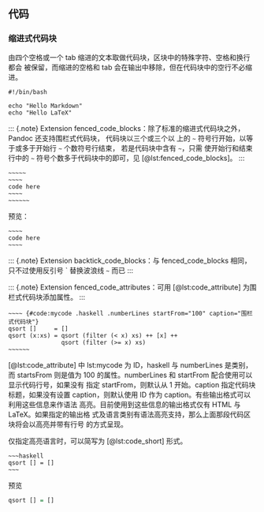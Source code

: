 
## 代码
### 缩进式代码块
由四个空格或一个 tab 缩进的文本取做代码块，区块中的特殊字符、空格和换行都会
被保留，而缩进的空格和 tab 会在输出中移除，但在代码块中的空行不必缩进。

    #!/bin/bash

    echo "Hello Markdown"
	echo "Hello LaTeX"

::: {.note}
Extension fenced_code_blocks：除了标准的缩进式代码块之外，Pandoc 还支持围栏式代码块， 代码块以三个或三个以
上的 `~` 符号行开始，以等于或多于开始行 `~` 个数符号行结束， 若是代码块中含有 `~`，只需
使开始行和结束行中的 `~` 符号个数多于代码块中的即可，见 [@lst:fenced_code_blocks]。
:::

```{#lst:fenced_code_blocks .markdown caption="围栏式代码块"}
~~~~~
~~~~
code here
~~~~
~~~~~~
```
预览：

~~~~~
~~~~
code here
~~~~
~~~~~~

::: {.note}
Extension backtick_code_blocks：与 fenced_code_blocks 相同，只不过使用反引号 \` 替换波浪线 `~` 而已
:::

::: {.note}
Extension fenced_code_attributes：可用 [@lst:code_attribute] 为围栏式代码块添加属性。
:::

```{#lst:code_attribute .markdown caption="代码块属性"}
~~~~ {#code:mycode .haskell .numberLines startFrom="100" caption="围栏式代码块"}
qsort []     = []
qsort (x:xs) = qsort (filter (< x) xs) ++ [x] ++
               qsort (filter (>= x) xs)
~~~~~~
```

[@lst:code_attribute] 中 lst:mycode 为 ID，haskell 与 numberLines 是类别，而 startsFrom 则是值为
100 的属性。numberLines 和 startFrom 配合使用可以显示代码行号，如果没有
指定 startFrom，则默认从 1 开始。caption 指定代码块标题，如果没有设置
caption，则默认使用 ID 作为 caption。有些输出格式可以利用这些信息来作语法
高亮。目前使用到这些信息的输出格式仅有 HTML 与 LaTeX。如果指定的输出格
式及语言类别有语法高亮支持，那么上面那段代码区块将会以高亮并带有行号
的方式呈现。

仅指定高亮语言时，可以简写为 [@lst:code_short] 形式。

```{#lst:code_short .markdown caption="代码块简写形式"}
~~~haskell
qsort [] = []
~~~
```

预览
~~~haskell
qsort [] = []
~~~
